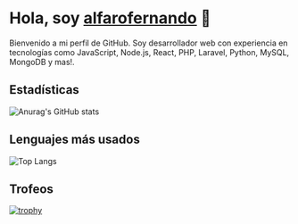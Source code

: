 # Hola, soy [alfarofernando](https://github.com/alfarofernando) 👋

Bienvenido a mi perfil de GitHub. Soy desarrollador web con experiencia en tecnologías como JavaScript, Node.js, React, PHP, Laravel, Python, MySQL, MongoDB y mas!.

## Estadísticas
![Anurag's GitHub stats](https://github-readme-stats.vercel.app/api?username=alfarofernando&show_icons=true&theme=dark)

## Lenguajes más usados
![Top Langs](https://github-readme-stats.vercel.app/api/top-langs/?username=alfarofernando&layout=compact&theme=dark)

## Trofeos
[![trophy](https://github-profile-trophy.vercel.app/?username=alfarofernando&theme=dark)](https://github.com/ryo-ma/github-profile-trophy)


